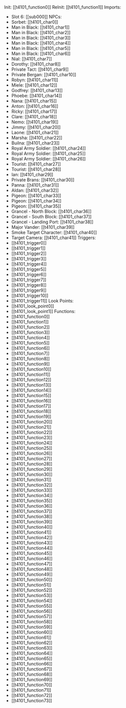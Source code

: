 Init: [[t4101_function0]]
ReInit: [[t4101_function1]]
Imports:
- Slot 6: [[sub000]]
NPCs:
- Sorbet: [[t4101_char0]]
- Man in Black: [[t4101_char1]]
- Man in Black: [[t4101_char2]]
- Man in Black: [[t4101_char3]]
- Man in Black: [[t4101_char4]]
- Man in Black: [[t4101_char5]]
- Man in Black: [[t4101_char6]]
- Nial: [[t4101_char7]]
- Dorothy: [[t4101_char8]]
- Private Tact: [[t4101_char9]]
- Private Bergan: [[t4101_char10]]
- Robyn: [[t4101_char11]]
- Miele: [[t4101_char12]]
- Godfrey: [[t4101_char13]]
- Phoebe: [[t4101_char14]]
- Nana: [[t4101_char15]]
- Anton: [[t4101_char16]]
- Ricky: [[t4101_char17]]
- Clare: [[t4101_char18]]
- Nemo: [[t4101_char19]]
- Jimmy: [[t4101_char20]]
- Laone: [[t4101_char21]]
- Marsha: [[t4101_char22]]
- Builna: [[t4101_char23]]
- Royal Army Soldier: [[t4101_char24]]
- Royal Army Soldier: [[t4101_char25]]
- Royal Army Soldier: [[t4101_char26]]
- Tourist: [[t4101_char27]]
- Tourist: [[t4101_char28]]
- Ian: [[t4101_char29]]
- Private Brans: [[t4101_char30]]
- Panna: [[t4101_char31]]
- Aldan: [[t4101_char32]]
- Pigeon: [[t4101_char33]]
- Pigeon: [[t4101_char34]]
- Pigeon: [[t4101_char35]]
- Grancel - North Block: [[t4101_char36]]
- Grancel - South Block: [[t4101_char37]]
- Grancel - Landing Port: [[t4101_char38]]
- Major Vander: [[t4101_char39]]
- Smoke Target Character: [[t4101_char40]]
- Target Camera: [[t4101_char41]]
Triggers:
- [[t4101_trigger0]]
- [[t4101_trigger1]]
- [[t4101_trigger2]]
- [[t4101_trigger3]]
- [[t4101_trigger4]]
- [[t4101_trigger5]]
- [[t4101_trigger6]]
- [[t4101_trigger7]]
- [[t4101_trigger8]]
- [[t4101_trigger9]]
- [[t4101_trigger10]]
- [[t4101_trigger11]]
Look Points:
- [[t4101_look_point0]]
- [[t4101_look_point1]]
Functions:
- [[t4101_function0]]
- [[t4101_function1]]
- [[t4101_function2]]
- [[t4101_function3]]
- [[t4101_function4]]
- [[t4101_function5]]
- [[t4101_function6]]
- [[t4101_function7]]
- [[t4101_function8]]
- [[t4101_function9]]
- [[t4101_function10]]
- [[t4101_function11]]
- [[t4101_function12]]
- [[t4101_function13]]
- [[t4101_function14]]
- [[t4101_function15]]
- [[t4101_function16]]
- [[t4101_function17]]
- [[t4101_function18]]
- [[t4101_function19]]
- [[t4101_function20]]
- [[t4101_function21]]
- [[t4101_function22]]
- [[t4101_function23]]
- [[t4101_function24]]
- [[t4101_function25]]
- [[t4101_function26]]
- [[t4101_function27]]
- [[t4101_function28]]
- [[t4101_function29]]
- [[t4101_function30]]
- [[t4101_function31]]
- [[t4101_function32]]
- [[t4101_function33]]
- [[t4101_function34]]
- [[t4101_function35]]
- [[t4101_function36]]
- [[t4101_function37]]
- [[t4101_function38]]
- [[t4101_function39]]
- [[t4101_function40]]
- [[t4101_function41]]
- [[t4101_function42]]
- [[t4101_function43]]
- [[t4101_function44]]
- [[t4101_function45]]
- [[t4101_function46]]
- [[t4101_function47]]
- [[t4101_function48]]
- [[t4101_function49]]
- [[t4101_function50]]
- [[t4101_function51]]
- [[t4101_function52]]
- [[t4101_function53]]
- [[t4101_function54]]
- [[t4101_function55]]
- [[t4101_function56]]
- [[t4101_function57]]
- [[t4101_function58]]
- [[t4101_function59]]
- [[t4101_function60]]
- [[t4101_function61]]
- [[t4101_function62]]
- [[t4101_function63]]
- [[t4101_function64]]
- [[t4101_function65]]
- [[t4101_function66]]
- [[t4101_function67]]
- [[t4101_function68]]
- [[t4101_function69]]
- [[t4101_function70]]
- [[t4101_function71]]
- [[t4101_function72]]
- [[t4101_function73]]
